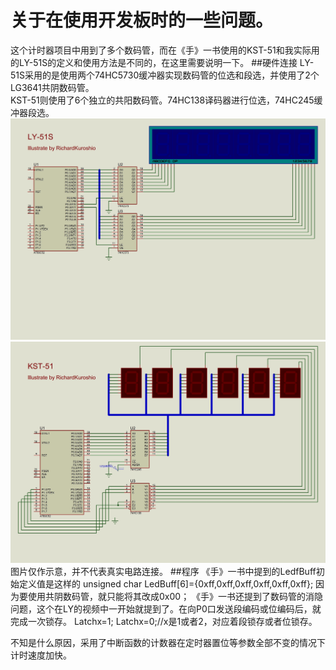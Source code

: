 关于在使用开发板时的一些问题。
==================
这个计时器项目中用到了多个数码管，而在《手》一书使用的KST-51和我实际用的LY-51S的定义和使用方法是不同的，在这里需要说明一下。
##硬件连接
LY-51S采用的是使用两个74HC5730缓冲器实现数码管的位选和段选，并使用了2个LG3641共阴数码管。   
KST-51则使用了6个独立的共阳数码管。74HC138译码器进行位选，74HC245缓冲器段选。   
![LY-51S](https://github.com/RichardKuroshio/Learning-8051/blob/master/Screenshots/a.jpg)
![KST-51](https://github.com/RichardKuroshio/Learning-8051/blob/master/Screenshots/b.jpg)   
图片仅作示意，并不代表真实电路连接。
##程序
《手》一书中提到的LedfBuff初始定义值是这样的
    unsigned char LedBuff[6]={0xff,0xff,0xff,0xff,0xff,0xff};
因为要使用共阴数码管，就只能将其改成0x00；
《手》一书还提到了数码管的消隐问题，这个在LY的视频中一开始就提到了。在向P0口发送段编码或位编码后，就完成一次锁存。
  Latchx=1;
  Latchx=0;//x是1或者2，对应着段锁存或者位锁存。
  
不知是什么原因，采用了中断函数的计数器在定时器置位等参数全部不变的情况下计时速度加快。
